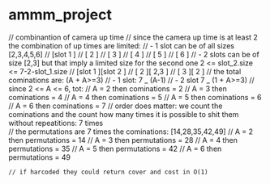 # ammm_project

// combinantion of camera up time
// since the camera up time is at least 2 the combination of up times are limited:
// - 1 slot can be of all sizes [2,3,4,5,6]
// [slot 1 ]
// [ 2 ]
// [ 3 ]
// [ 4 ]
// [ 5 ]
// [ 6 ]
// - 2 slots can be of size [2,3] but that imply a limited size for the second one 2 <= slot_2.size <= 7-2-slot_1.size
// [slot 1 ][slot 2 ]
// [ 2 ][ 2,3 ]
// [ 3 ][ 2 ]
// the total cominations are: (A + A>=3)
// - 1 slot: 7 _ (A-1)
// - 2 slot 7 _ (1 + A>=3)
// since 2 <= A <= 6, tot:
// A = 2 then cominations = 2
// A = 3 then cominations = 4
// A = 4 then cominations = 5
// A = 5 then cominations = 6
// A = 6 then cominations = 7
// order does matter: we count the cominations and the count how many times it is possible to shit them without repeatitions: 7 times  
 // the permutations are 7 times the cominations: [14,28,35,42,49]
// A = 2 then permutations = 14
// A = 3 then permutations = 28
// A = 4 then permutations = 35
// A = 5 then permutations = 42
// A = 6 then permutations = 49

    // if harcoded they could return cover and cost in O(1)
